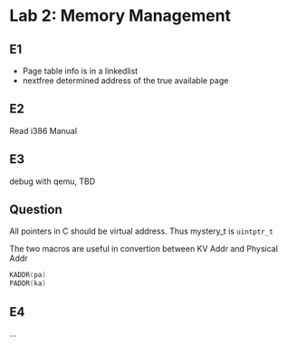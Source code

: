 # Lab 2: Memory Management

## E1
+ Page table info is in a linkedlist
+ nextfree determined address of the true available page

## E2
Read i386 Manual

## E3
debug with qemu, TBD

## Question
All pointers in C should be virtual address. Thus mystery_t is `uintptr_t`

The two macros are useful in convertion between KV Addr and Physical Addr
```c
KADDR(pa)
PADDR(ka)
```

## E4
...